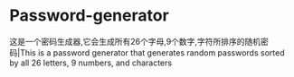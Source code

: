 # Password-generator
这是一个密码生成器,它会生成所有26个字母,9个数字,字符所排序的随机密码|This is a password generator that generates random passwords sorted by all 26 letters, 9 numbers, and characters
